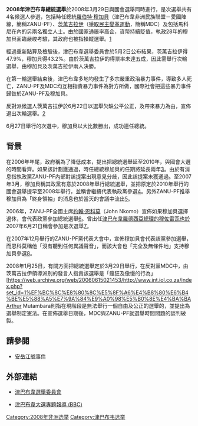 **2008年津巴布韋總統選舉**於2008年3月29日與國會選舉同時進行，是次選舉共有4名候選人參選，包括時任總統[羅伯特·穆加貝](https://zh.wikipedia.org/wiki/羅伯特·穆加貝 "wikilink")（津巴布韋非洲民族聯盟－愛國陣線，簡稱ZANU-PF）、[茨萬吉拉伊](../Page/摩根·茨万吉拉伊.md "wikilink")（[爭取民主變革運動](https://zh.wikipedia.org/wiki/爭取民主變革運動 "wikilink")，簡稱MDC）及包括馬科尼在內的另兩名獨立人士。由於國家通脹率高企，貨幣持續貶值，執政28年的穆加貝面臨嚴峻考驗，其政府也被指操縱選舉。[1](http://edition.cnn.com/2008/WORLD/africa/03/23/zimbabwe.elections/index.html)

經過重新點算及檢驗後，津巴布韋選舉委員會於5月2日公布結果，茨萬吉拉伊得47.9%，穆加貝得43.2%。由於茨萬吉拉伊的得票率未達五成，因此需舉行次輪選舉，由穆加貝及茨萬吉拉伊兩人決勝。

在第一輪選舉結束後，津巴布韋多地均發生了多宗嚴重政治暴力事件，導致多人死亡，ZANU-PF及MDC均互相指責暴力事件為對方所做，國際社會把這些暴力事件歸咎於ZANU-PF及穆加貝。

反對派候選人茨萬吉拉伊於6月22日以選舉欠缺公平公正，及帶來暴力為由，宣佈退出次輪選舉。[2](http://news.bbc.co.uk/2/hi/africa/7467990.stm)

6月27日舉行的次選中，穆加貝以大比數勝出，成功連任總統。

## 背景

在2006年年尾，政府稱為了降低成本，提出把總統選舉延至2010年，與國會大選的時間看齊。如果該計劃獲通過，時任總統穆加貝的任期將延長兩年[3](http://www.irinnews.org/report.aspx?reportid=62530)。由於有消息指執政黨ZANU-PF內部對該提案出現意見分歧，因此該提案未獲通過。至2007年3月，穆加貝稱其政黨有意於2008年舉行總統選舉，並把原定於2010年舉行的國會選舉提早至2008年舉行，並稱會繼續代表執政黨參選[4](https://web.archive.org/web/20060615021453/http://www.int.iol.co.za/index.php?set_id=1。至2007年3月30日，ZANU-PF中央委員會宣佈派出穆加貝參加總統選舉，而新一屆總統任期也由6年縮短至5年，而國會選舉也定於2008年舉行%5Bhttp://www.smh.com.au/news/World/Zimbabwes-Mugabe-to-stand-in-2008-poll/2007/03/31/1174761793434.html)。另外ZANU-PF推舉穆加貝為「終身領袖」的消息也於當天的會議中流出[5](http://www.irinnews.org/Report.aspx?ReportId=73493)。

2006年，ZANU-PF全國主席[約翰·恩科莫](https://zh.wikipedia.org/wiki/約翰·恩科莫 "wikilink")（John
Nkomo）宣佈如果穆加貝選擇退休，會代表政黨參加總統選舉[6](http://www.voanews.com/english/archive/2006-11/2006-11-27-voa28.cfm?CFID=246426970&CFTOKEN=41438307)。曾出任[津巴布韋羅德西亞總理的](https://zh.wikipedia.org/wiki/津巴布韋羅德西亞 "wikilink")[穆佐雷瓦也於](../Page/埃布尔·穆佐雷瓦.md "wikilink")2007年6月21日稱會參加是次選舉[7](http://allafrica.com/stories/200706210837.html)。

在2007年12月舉行的ZANU-PF黨代表大會中，宣佈穆加貝會代表該黨參加選舉，而恩科莫稱他「沒有聽到任何異議聲音」，而該大會也「完全及無條件地」支持穆加貝參選[8](http://news.bbc.co.uk/2/hi/africa/7142758.stm)。

2008年1月25日，有關方面把總統選舉定於3月29日舉行，在反對黨MDC中，由茨萬吉拉伊領導派別的發言人指責該選舉是「瘋狂及傲慢的行為」\[<https://web.archive.org/web/20060615021453/http://www.int.iol.co.za/index.php?set_id=1%EF%BC%8C%E8%80%8C%E5%8F%A6%E4%B8%80%E6%B4%BE%E5%88%A5%E7%9A%84%E9%A0%98%E5%B0%8E%E4%BA%BAArthur>
Mutambara則指在現階段是無法舉行一個自由及公正的選舉的，並提出為選舉制定憲法。在宣佈選舉日期後，MDC與ZANU-PF就選舉時間問題的談判破裂。

## 請參閱

  - [安岳江號事件](../Page/安岳江號事件.md "wikilink")

## 外部連結

  - [津巴布韋選舉委員會](https://web.archive.org/web/20080601201234/http://www.zimbabweelectoralcommission.org/)

  - [津巴布韋大選專題報導
    (BBC)](http://news.bbc.co.uk/2/hi/in_depth/africa/2008/zimbabwe/default.stm)


[Category:2008年非洲选举](https://zh.wikipedia.org/wiki/Category:2008年非洲选举 "wikilink")
[Category:津巴布韦选举](https://zh.wikipedia.org/wiki/Category:津巴布韦选举 "wikilink")